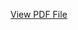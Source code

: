 [View PDF File](https://im-pradyunya.github.io/MedicationReminderWebApp/medicationReminderDemoScreenShot.pdf)
